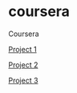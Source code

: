 # coursera
Coursera

<a href="https://dareshiri.github.io/coursera/module2-solution/">Project 1</a>

<a href="https://dareshiri.github.io/coursera/module3-solution/">Project 2</a>

<a href="https://dareshiri.github.io/coursera/module4-solution/">Project 3</a>
